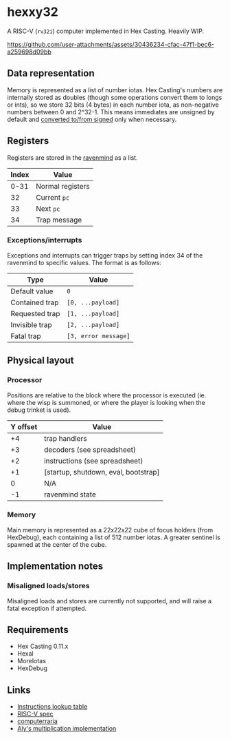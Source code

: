 # hexxy32

A RISC-V (`rv32i`) computer implemented in Hex Casting. Heavily WIP.

https://github.com/user-attachments/assets/30436234-cfac-47f1-bec6-a259698d09bb

## Data representation

Memory is represented as a list of number iotas. Hex Casting's numbers are internally stored as doubles (though some operations convert them to longs or ints), so we store 32 bits (4 bytes) in each number iota, as non-negative numbers between 0 and 2^32-1. This means immediates are unsigned by default and [converted to/from signed](https://stackoverflow.com/a/62328202) only when necessary.

## Registers

Registers are stored in the [ravenmind](https://hexcasting.hexxy.media/v/0.11.1-7/1.0/en_us/#patterns/readwrite@hexcasting:local) as a list.

| Index | Value            |
| ----- | ---------------- |
| 0-31  | Normal registers |
| 32    | Current `pc`     |
| 33    | Next `pc`        |
| 34    | Trap message     |

### Exceptions/interrupts

Exceptions and interrupts can trigger traps by setting index 34 of the ravenmind to specific values. The format is as follows:

| Type           | Value                |
| -------------- | -------------------- |
| Default value  | `0`                  |
| Contained trap | `[0, ...payload]`    |
| Requested trap | `[1, ...payload]`    |
| Invisible trap | `[2, ...payload]`    |
| Fatal trap     | `[3, error message]` |

## Physical layout

### Processor

Positions are relative to the block where the processor is executed (ie. where the wisp is summoned, or where the player is looking when the debug trinket is used).

| Y offset | Value                                |
| -------- | ------------------------------------ |
| +4       | trap handlers                        |
| +3       | decoders (see spreadsheet)           |
| +2       | instructions (see spreadsheet)       |
| +1       | [startup, shutdown, eval, bootstrap] |
| 0        | N/A                                  |
| -1       | ravenmind state                      |

### Memory

Main memory is represented as a 22x22x22 cube of focus holders (from HexDebug), each containing a list of 512 number iotas. A greater sentinel is spawned at the center of the cube.

## Implementation notes

### Misaligned loads/stores

Misaligned loads and stores are currently not supported, and will raise a fatal exception if attempted.

## Requirements

- Hex Casting 0.11.x
- Hexal
- MoreIotas
- HexDebug

## Links

- [Instructions lookup table](https://docs.google.com/spreadsheets/d/1i21hN2jmQvABMubGRTGIojoAtegI30-cbB2LlNZ8S3Y/edit?usp=sharing)
- [RISC-V spec](https://drive.google.com/file/d/1s0lZxUZaa7eV_O0_WsZzaurFLLww7ou5/view?usp=drive_link)
- [computerraria](https://github.com/misprit7/computerraria)
- [Aly's multiplication implementation](https://discord.com/channels/936370934292549712/986383249456644166/1199843847572836452)
